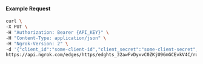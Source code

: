 <!-- Code generated for API Clients. DO NOT EDIT. -->

#### Example Request

```bash
curl \
-X PUT \
-H "Authorization: Bearer {API_KEY}" \
-H "Content-Type: application/json" \
-H "Ngrok-Version: 2" \
-d '{"client_id":"some-client-id","client_secret":"some-client-secret","enabled":true,"issuer":"https://accounts.google.com","scopes":["profile"]}' \
https://api.ngrok.com/edges/https/edghts_32awFvDyxvC0ZKjU96mGCEvkV4C/routes/edghtsrt_32awFu2LlCh7cprc2UYDtxFPJ05/oidc
```
